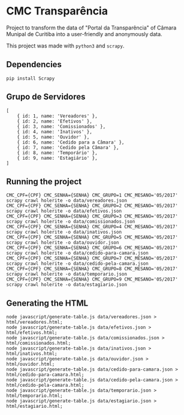 # CMC Transparência

Project to transform the data of "Portal da Transparência" of Câmara Munipal de Curitiba into a user-friendly and anonymously data.

This project was made with `python3` and `scrapy`.

## Dependencies

`pip install Scrapy`

## Grupo de Servidores

    [
        { id: 1, name: 'Vereadores' },
        { id: 2, name: 'Efetivos' },
        { id: 3, name: 'Comissionados' },
        { id: 4, name: 'Inativos' },
        { id: 5, name: 'Ouvidor' },
        { id: 6, name: 'Cedido para a Câmara' },
        { id: 7, name: 'Cedido pela Câmara' },
        { id: 8, name: 'Temporário' },
        { id: 9, name: 'Estagiário' },
    ]

## Running the project

    CMC_CPF={CPF} CMC_SENHA={SENHA} CMC_GRUPO=1 CMC_MESANO='05/2017' scrapy crawl holerite -o data/vereadores.json
    CMC_CPF={CPF} CMC_SENHA={SENHA} CMC_GRUPO=2 CMC_MESANO='05/2017' scrapy crawl holerite -o data/efetivos.json
    CMC_CPF={CPF} CMC_SENHA={SENHA} CMC_GRUPO=3 CMC_MESANO='05/2017' scrapy crawl holerite -o data/comissionados.json
    CMC_CPF={CPF} CMC_SENHA={SENHA} CMC_GRUPO=4 CMC_MESANO='05/2017' scrapy crawl holerite -o data/inativos.json
    CMC_CPF={CPF} CMC_SENHA={SENHA} CMC_GRUPO=5 CMC_MESANO='05/2017' scrapy crawl holerite -o data/ouvidor.json
    CMC_CPF={CPF} CMC_SENHA={SENHA} CMC_GRUPO=6 CMC_MESANO='05/2017' scrapy crawl holerite -o data/cedido-para-camara.json
    CMC_CPF={CPF} CMC_SENHA={SENHA} CMC_GRUPO=7 CMC_MESANO='05/2017' scrapy crawl holerite -o data/cedido-pela-camara.json
    CMC_CPF={CPF} CMC_SENHA={SENHA} CMC_GRUPO=8 CMC_MESANO='05/2017' scrapy crawl holerite -o data/temporario.json
    CMC_CPF={CPF} CMC_SENHA={SENHA} CMC_GRUPO=9 CMC_MESANO='05/2017' scrapy crawl holerite -o data/estagiario.json

## Generating the HTML

    node javascript/generate-table.js data/vereadores.json > html/vereadores.html;
    node javascript/generate-table.js data/efetivos.json > html/efetivos.html;
    node javascript/generate-table.js data/comissionados.json > html/comissionados.html;
    node javascript/generate-table.js data/inativos.json > html/inativos.html;
    node javascript/generate-table.js data/ouvidor.json > html/ouvidor.html;
    node javascript/generate-table.js data/cedido-para-camara.json > html/cedido-para-camara.html;
    node javascript/generate-table.js data/cedido-pela-camara.json > html/cedido-pela-camara.html;
    node javascript/generate-table.js data/temporario.json > html/temporario.html;
    node javascript/generate-table.js data/estagiario.json > html/estagiario.html;
